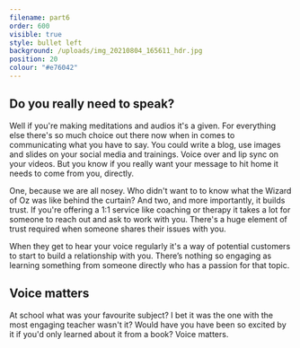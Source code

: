 ```yaml
---
filename: part6
order: 600
visible: true
style: bullet left
background: /uploads/img_20210804_165611_hdr.jpg
position: 20
colour: "#e76042"
---
```

## Do you really need to speak?

Well if you're making meditations and audios it's a given. For everything else there's so much choice out there now when in comes to communicating what you have to say. You could write a blog, use images and slides on your social media and trainings. Voice over and lip sync on your videos. But you know if you really want your message to hit home it needs to come from you, directly. 

One, because we are all nosey. Who didn't want to to know what the Wizard of Oz was like behind the curtain? And two, and more importantly, it builds trust. If you're offering a 1:1 service like coaching or therapy it takes a lot for someone to reach out and ask to work with you. There's a huge element of trust required when someone shares their issues with you. 

When they get to hear your voice regularly it's a way of potential customers to start to build a relationship with you. There’s nothing so engaging as learning something from someone directly who has a passion for that topic. 

## Voice matters

At school what was your favourite subject? I bet it was the one with the most engaging teacher wasn't it? Would have you have been so excited by it if you'd only learned about it from a book? Voice matters.